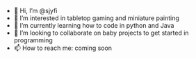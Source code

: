 - 👋 Hi, I’m @sjyfi
- 👀 I’m interested in tabletop gaming and miniature painting
- 🌱 I’m currently learning how to code in python and Java
- 💞️ I’m looking to collaborate on baby projects to get started in programming
- 📫 How to reach me: coming soon

<!---
sjyfi/sjyfi is a ✨ special ✨ repository because its `README.md` (this file) appears on your GitHub profile.
You can click the Preview link to take a look at your changes.
--->
